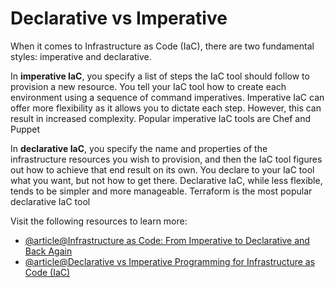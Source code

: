 # Declarative vs Imperative

When it comes to Infrastructure as Code (IaC), there are two fundamental styles: imperative and declarative. 

In **imperative IaC**, you specify a list of steps the IaC tool should follow to provision a new resource. You tell your IaC tool how to create each environment using a sequence of command imperatives. Imperative IaC can offer more flexibility as it allows you to dictate each step. However, this can result in increased complexity. Popular imperative IaC tools are Chef and Puppet

In **declarative IaC**, you specify the name and properties of the infrastructure resources you wish to provision, and then the IaC tool figures out how to achieve that end result on its own. You declare to your IaC tool what you want, but not how to get there. Declarative IaC, while less flexible, tends to be simpler and more manageable. Terraform is the most popular declarative IaC tool 

Visit the following resources to learn more:

- [@article@Infrastructure as Code: From Imperative to Declarative and Back Again](https://thenewstack.io/infrastructure-as-code-from-imperative-to-declarative-and-back-again/)
- [@article@Declarative vs Imperative Programming for Infrastructure as Code (IaC)](https://www.copado.com/resources/blog/declarative-vs-imperative-programming-for-infrastructure-as-code-iac)




